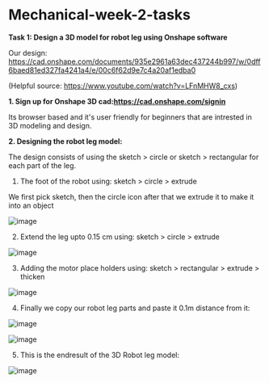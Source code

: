 # Mechanical-week-2-tasks
**Task 1: Design a 3D model for robot leg using Onshape software** 

Our design: https://cad.onshape.com/documents/935e2961a63dec437244b997/w/0dff6baed81ed327fa4241a4/e/00c6f62d9e7c4a20af1edba0

(Helpful source: https://www.youtube.com/watch?v=LFnMHW8_cxs) 

**1. Sign up for Onshape 3D cad:https://cad.onshape.com/signin**

Its browser based and it's user friendly for beginners that are intrested in 3D modeling and design.   

**2. Designing the robot leg model:**

The design consists of using the sketch > circle or sketch > rectangular for each part of the leg.

 1) The foot of the robot using: sketch > circle > extrude
  
  We first pick sketch, then the circle icon after that we extrude it to make it into an object
  
 ![image](https://user-images.githubusercontent.com/108147030/180648593-b4380e49-67e3-451f-9bfe-c5f3c080cbbe.png)

 2) Extend the leg upto 0.15 cm using: sketch > circle > extrude 
 
 ![image](https://user-images.githubusercontent.com/108147030/180648673-f8b4acb1-9a09-4850-9ae8-3c585e0d718b.png)

 3) Adding the motor place holders using: sketch > rectangular > extrude > thicken 
 
 ![image](https://user-images.githubusercontent.com/108147030/180648754-de58b797-857f-4ed0-827f-f5070003284f.png)

 4) Finally we copy our robot leg parts and paste it 0.1m distance from it:
 
 ![image](https://user-images.githubusercontent.com/108147030/180648874-d4da124b-42a5-4892-be8d-81d18eabd5f4.png)

 
 ![image](https://user-images.githubusercontent.com/108147030/180648843-26b9d439-7b5d-4557-93cb-989bdc91eab7.png)

 5) This is the endresult of the 3D Robot leg model:
 
 ![image](https://user-images.githubusercontent.com/108147030/180648916-8be046af-3e9b-4f3e-8941-0f02c8f9675b.png)


